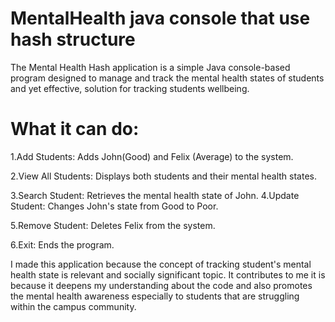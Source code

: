 # MentalHealth java console that use hash structure 

The Mental Health Hash application is a simple Java console-based program designed to manage and track the mental health states of students and yet effective, solution for tracking students wellbeing.

# What it can do:

1.Add Students: Adds John(Good) and Felix (Average) to the system.

2.View All Students: Displays both students and their mental health states.

3.Search Student: Retrieves the mental health state of John.
4.Update Student: Changes John's state from Good to Poor.

5.Remove Student: Deletes Felix from the system.

6.Exit: Ends the program.

I made this application because the concept of tracking student's mental health state is relevant and socially significant topic.
It contributes to me it is because it deepens my understanding about the code and also promotes the mental health awareness especially to students that are struggling within the campus community.  
